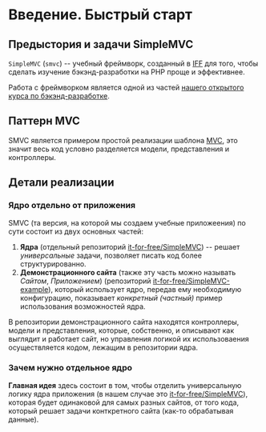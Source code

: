 
# Введение. Быстрый старт


## Предыстория и задачи SimpleMVC

`SimpleMVC` (`smvc`) -- учебный фреймворк, созданный в [IFF](http://fkn.ktu10.com/?q=iff-itforfree) для того, чтобы сделать изучение бэкэнд-разработки на PHP проще и эффективнее.

Работа с фреймворком является одной из частей [нашего открытого курса по бэкэнд-разработке](http://fkn.ktu10.com/?q=node/7716).


## Паттерн MVC

SMVC  является примером простой реализации шаблона [MVC](http://fkn.ktu10.com/?q=node/9260), это значит  весь код условно разделяется модели, представления и контроллеры.

## Детали реализации


### Ядро отдельно от приложения

SMVC (та версия, на которой мы создаем учебные приложеения) по сути состоит из двух основных частей:

1. **Ядра** (отдельный репозиторий [it-for-free/SimpleMVC](https://github.com/it-for-free/SimpleMVC)) -- решает _универсальные_ задачи, позволяет писать код более структурированно.
2. **Демонстрационного сайта** (также эту часть можно называть _Сайтом_, _Приложением_) (репозиторий [it-for-free/SimpleMVC-example]()), который использует ядро, передав ему необходимую конфигурацию, показывает _конкретный (частный)_ пример использования возможностей ядра. 


В репозитории демонстрационного сайта находятся контроллеры, модели и представления, которые, собственно, и описывают как выглядит и работает сайт, но управления логикой их использоваения осуществляется кодом, лежащим в репозитории ядра.

### Зачем нужно отдельное ядро

**Главная идея** здесь состоит в том, чтобы отделить универсальную логику ядра приложения (в нашем случае это [it-for-free/SimpleMVC](https://github.com/it-for-free/SimpleMVC)), которая будет одинаковой для самых разных сайтов, от того кода, который решает задачи конткретного сайта (как-то обрабатывая данные).






